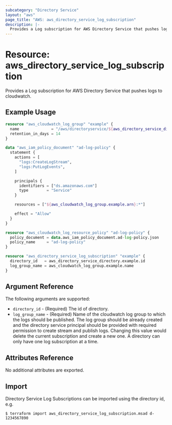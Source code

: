 ```yaml
---
subcategory: "Directory Service"
layout: "aws"
page_title: "AWS: aws_directory_service_log_subscription"
description: |-
  Provides a Log subscription for AWS Directory Service that pushes logs to cloudwatch.
---
```


# Resource: aws_directory_service_log_subscription

Provides a Log subscription for AWS Directory Service that pushes logs to cloudwatch.

## Example Usage

```terraform
resource "aws_cloudwatch_log_group" "example" {
  name              = "/aws/directoryservice/${aws_directory_service_directory.example.id}"
  retention_in_days = 14
}

data "aws_iam_policy_document" "ad-log-policy" {
  statement {
    actions = [
      "logs:CreateLogStream",
      "logs:PutLogEvents",
    ]

    principals {
      identifiers = ["ds.amazonaws.com"]
      type        = "Service"
    }

    resources = ["${aws_cloudwatch_log_group.example.arn}:*"]

    effect = "Allow"
  }
}

resource "aws_cloudwatch_log_resource_policy" "ad-log-policy" {
  policy_document = data.aws_iam_policy_document.ad-log-policy.json
  policy_name     = "ad-log-policy"
}

resource "aws_directory_service_log_subscription" "example" {
  directory_id   = aws_directory_service_directory.example.id
  log_group_name = aws_cloudwatch_log_group.example.name
}
```

## Argument Reference

The following arguments are supported:

* `directory_id` - (Required) The id of directory.
* `log_group_name` - (Required) Name of the cloudwatch log group to which the logs should be published. The log group should be already created and the directory service principal should be provided with required permission to create stream and publish logs. Changing this value would delete the current subscription and create a new one. A directory can only have one log subscription at a time.

## Attributes Reference

No additional attributes are exported.

## Import

Directory Service Log Subscriptions can be imported using the directory id, e.g.

```
$ terraform import aws_directory_service_log_subscription.msad d-1234567890
```
